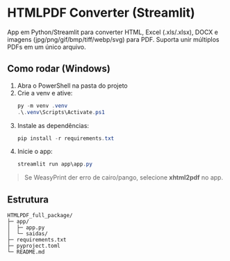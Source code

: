 # HTMLPDF Converter (Streamlit)

App em Python/Streamlit para converter HTML, Excel (.xls/.xlsx), DOCX e imagens (jpg/png/gif/bmp/tiff/webp/svg) para PDF.
Suporta unir múltiplos PDFs em um único arquivo.

## Como rodar (Windows)

1. Abra o PowerShell na pasta do projeto
2. Crie a venv e ative:
   ```powershell
   py -m venv .venv
   .\.venv\Scripts\Activate.ps1
   ```
3. Instale as dependências:
   ```powershell
   pip install -r requirements.txt
   ```
4. Inicie o app:
   ```powershell
   streamlit run app\app.py
   ```

> Se WeasyPrint der erro de cairo/pango, selecione **xhtml2pdf** no app.

## Estrutura
```
HTMLPDF_full_package/
├─ app/
│  ├─ app.py
│  └─ saidas/
├─ requirements.txt
├─ pyproject.toml
└─ README.md
```
